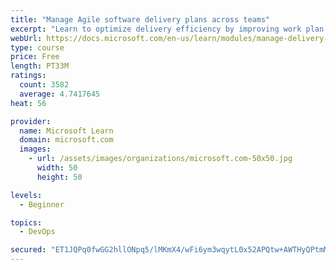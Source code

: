 ```yaml
---
title: "Manage Agile software delivery plans across teams"
excerpt: "Learn to optimize delivery efficiency by improving work plan visibility across teams."
webUrl: https://docs.microsoft.com/en-us/learn/modules/manage-delivery-plans/
type: course
price: Free
length: PT33M
ratings:
  count: 3582
  average: 4.7417645
heat: 56

provider:
  name: Microsoft Learn
  domain: microsoft.com
  images:
    - url: /assets/images/organizations/microsoft.com-50x50.jpg
      width: 50
      height: 50

levels:
  - Beginner

topics:
  - DevOps

secured: "ET1JQPq0fwGG2hllONpq5/lMKmX4/wFi6ym3wqytL0x52APQtw+AWTHyQPtmMAH2u9UooAd3sZWKMB0jjjvkULrdoutAIIVVPer6b8mNC1hO+Jgej1p6ygXdaeKXlRUtUDh7NvY1WTDjvwVZQ1IFYQ6y/IErdFXhgnmcayJtyyi/+ZzoP3SvBKtTucEG2oiXSwsvcFOqhW4sCQSYIyXwUQGMxvph9/HAb+CR/jr9zS88BfUCWw9Vyz5pV8AfIupFXqhJ+yl/gwrL6ufj6tavit6pi8ejWG5zTpvxVge8X8Sc+Ld6/8+1UP0B269fyavLc5cED9IrHH8ktuE9+T7JWlo0ZnPudXkA00I/Uu3byBzbpWXcCjo+qaYVsYDYmpe6TUe+t2C5S2+YqIRFfOpgsCyStlTkLJKXtOyWDtFuCkU=;SQ9kPaYj0NxnCOdV6zLAVg=="
---
```


